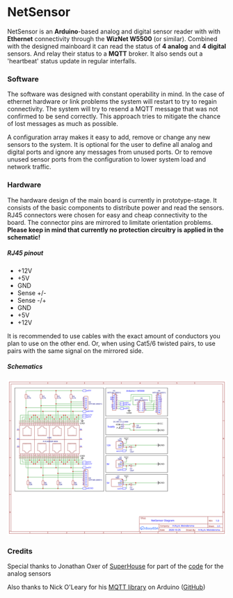 # NetSensor
NetSensor is an __Arduino__-based analog and digital sensor reader with with __Ethernet__ connectivity through the __WizNet W5500__ (or similar). Combined with the designed mainboard it can read the status of __4 analog__ and __4 digital__ sensors. And relay their status to a __MQTT__ broker. It also sends out a 'heartbeat' status update in regular interfalls.

### Software
The software was designed with constant operability in mind. In the case of ethernet hardware or link problems the system will restart to try to regain connectivity. The system will try to resend a MQTT message that was not confirmed to be send correctly. This approach tries to mitigate the chance of lost messages as much as possible.

A configuration array makes it easy to add, remove or change any new sensors to the system. It is optional for the user to define all analog and digital ports and ignore any messages from unused ports. Or to remove unused sensor ports from the configuration to lower system load and network traffic.

### Hardware
The hardware design of the main board is currently in prototype-stage. It consists of the basic components to distribute power and read the sensors. RJ45 connectors were chosen for easy and cheap connectivity to the board. The connector pins are mirrored to limitate orientation problems. __Please keep in mind that currently no protection circuitry is applied in the schematic!__

##### RJ45 pinout
- +12V
- +5V
- GND
- Sense +/-
- Sense -/+
- GND
- +5V
- +12V

It is recommended to use cables with the exact amount of conductors you plan to use on the other end. Or, when using Cat5/6 twisted pairs, to use pairs with the same signal on the mirrored side.

##### Schematics
![Schematics](https://raw.githubusercontent.com/HNJAMeindersma/NetSensor/main/hardware/schematic.svg "Schematics")

### Credits
Special thanks to Jonathan Oxer of [SuperHouse](https://www.superhouse.tv/) for part of the [code](https://github.com/SuperHouse/SecuritySensor4ToMQTT) for the analog sensors

Also thanks to Nick O'Leary for his [MQTT library](https://pubsubclient.knolleary.net/) on Arduino ([GitHub](https://github.com/knolleary/pubsubclient))

